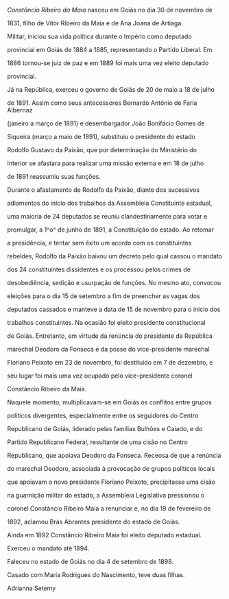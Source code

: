 

*Constâncio Ribeiro da Maia* nasceu em Goiás no dia 30 de novembro de

1831, filho de Vítor Ribeiro da Maia e de Ana Joana de Artiaga.



Militar, iniciou sua vida política durante o Império como deputado

provincial em Goiás de 1884 a 1885, representando o Partido Liberal. Em

1886 tornou-se juiz de paz e em 1889 foi mais uma vez eleito deputado

provincial.



Já na República, exerceu o governo de Goiás de 20 de maio a 18 de julho

de 1891. Assim como seus antecessores Bernardo Antônio de Faria Albernaz

(janeiro a março de 1891) e desembargador João Bonifácio Gomes de

Siqueira (março a maio de 1891), substituiu o presidente do estado

Rodolfo Gustavo da Paixão, que por determinação do Ministério do

Interior se afastara para realizar uma missão externa e em 18 de julho

de 1891 reassumiu suas funções.



Durante o afastamento de Rodolfo da Paixão, diante dos sucessivos

adiamentos do início dos trabalhos da Assembleia Constituinte estadual,

uma maioria de 24 deputados se reuniu clandestinamente para votar e

promulgar, a 1^o^ de junho de 1891, a Constituição do estado. Ao retomar

a presidência, e tentar sem êxito um acordo com os constituintes

rebeldes, Rodolfo da Paixão baixou um decreto pelo qual cassou o mandato

dos 24 constituintes dissidentes e os processou pelos crimes de

desobediência, sedição e usurpação de funções. No mesmo ato, convocou

eleições para o dia 15 de setembro a fim de preencher as vagas dos

deputados cassados e manteve a data de 15 de novembro para o início dos

trabalhos constituintes. Na ocasião foi eleito presidente constitucional

de Goiás. Entretanto, em virtude da renúncia do presidente da República

marechal Deodoro da Fonseca e da posse do vice-presidente marechal

Floriano Peixoto em 23 de novembro, foi destituído em 7 de dezembro, e

seu lugar foi mais uma vez ocupado pelo vice-presidente coronel

Constâncio Ribeiro da Maia.



Naquele momento, multiplicavam-se em Goiás os conflitos entre grupos

políticos divergentes, especialmente entre os seguidores do Centro

Republicano de Goiás, liderado pelas famílias Bulhões e Caiado, e do

Partido Republicano Federal, resultante de uma cisão no Centro

Republicano, que apoiava Deodoro da Fonseca. Receosa de que a renúncia

do marechal Deodoro, associada à provocação de grupos políticos locais

que apoiavam o novo presidente Floriano Peixoto, precipitasse uma cisão

na guarnição militar do estado, a Assembleia Legislativa pressionou o

coronel Constâncio Ribeiro Maia a renunciar e, no dia 19 de fevereiro de

1892, aclamou Brás Abrantes presidente do estado de Goiás.



Ainda em 1892 Constâncio Ribeiro Maia foi eleito deputado estadual.

Exerceu o mandato até 1894.



Faleceu no estado de Goiás no dia 4 de setembro de 1898.



Casado com Maria Rodrigues do Nascimento, teve duas filhas.



Adrianna Setemy



